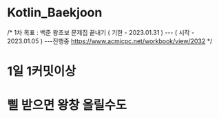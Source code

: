 # Kotlin_Baekjoon

/* 1차 목표 : 백준 왕초보 문제집 끝내기 ( 기한 - 2023.01.31 ) --- ( 시작 - 2023.01.05 ) ---진행중
  https://www.acmicpc.net/workbook/view/2032 */

# 1일 1커밋이상 
# 삘 받으면 왕창 올릴수도
